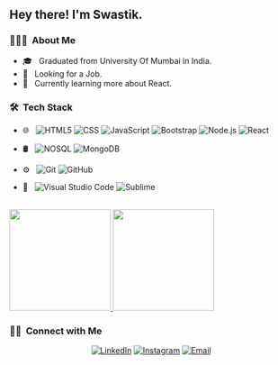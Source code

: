<h2> Hey there! I'm Swastik.</h2>

<h3> 👨🏻‍💻 &nbsp;About Me </h3>

- 🎓 &nbsp; Graduated from University Of Mumbai in India.
- 💼 &nbsp; Looking for a Job.
- 🌱 &nbsp; Currently learning more about React.


<h3> 🛠 &nbsp;Tech Stack</h3>

- 🌐 &nbsp;
  ![HTML5](https://img.shields.io/badge/-HTML5-333333?style=flat&logo=HTML5)
  ![CSS](https://img.shields.io/badge/-CSS-333333?style=flat&logo=CSS3&logoColor=1572B6)
  ![JavaScript](https://img.shields.io/badge/-JavaScript-333333?style=flat&logo=javascript)
  ![Bootstrap](https://img.shields.io/badge/-Bootstrap-333333?style=flat&logo=bootstrap&logoColor=563D7C)
  ![Node.js](https://img.shields.io/badge/-Node.js-333333?style=flat&logo=node.js)
  ![React](https://img.shields.io/badge/-React-333333?style=flat&logo=react)
- 🛢 &nbsp;
  ![NOSQL](https://img.shields.io/badge/-NoSql-333333?style=flat&logo=no-sql)
  ![MongoDB](https://img.shields.io/badge/-MongoDB-333333?style=flat&logo=mongodb)
- ⚙️ &nbsp;
  ![Git](https://img.shields.io/badge/-Git-333333?style=flat&logo=git)
  ![GitHub](https://img.shields.io/badge/-GitHub-333333?style=flat&logo=github)
  
- 🔧 &nbsp;
  ![Visual Studio Code](https://img.shields.io/badge/-Visual%20Studio%20Code-333333?style=flat&logo=visual-studio-code&logoColor=007ACC)
  ![Sublime](https://img.shields.io/badge/-Sublime-333333?style=flat&logo=Sublime&logoColor=2C2255)
  

<br/>

<a href="https://github.com/Swastik">
  <img height="180em" src="https://github-readme-stats.vercel.app/api?username=Swastik18&theme=buefy&show_icons=true" />
  <img height="180em" src="https://github-readme-stats.vercel.app/api/top-langs/?username=Swastik18&theme=buefy&layout=compact" />
</a>

<br/>

<h3> 🤝🏻 &nbsp;Connect with Me </h3>

<p align="center">
<a href="https://www.linkedin.com/in/swastik-sonkusare-2b8679176"><img alt="LinkedIn" src="https://img.shields.io/badge/LinkedIn-Swastik%20Sonkusare-blue?style=flat-square&logo=linkedin"></a>
<a href="https://www.instagram.com/fire_bolt17/"><img alt="Instagram" src="https://img.shields.io/badge/Instagram-Swastik-blue?style=flat-square&logo=instagram"></a>
<a href="mailto:swastik.sonkusare18@gmail.com"><img alt="Email" src="https://img.shields.io/badge/Email-swastik.sonkusare18@gmail.com-blue?style=flat-square&logo=gmail"></a>
</p>

